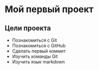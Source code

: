 # Мой первый проект

## Цели проекта

* Познакомиться с Git
* Познакомиться с GitHub
* Сделать первый коммит
* Изучить команды Git
* Изучить язык markdown